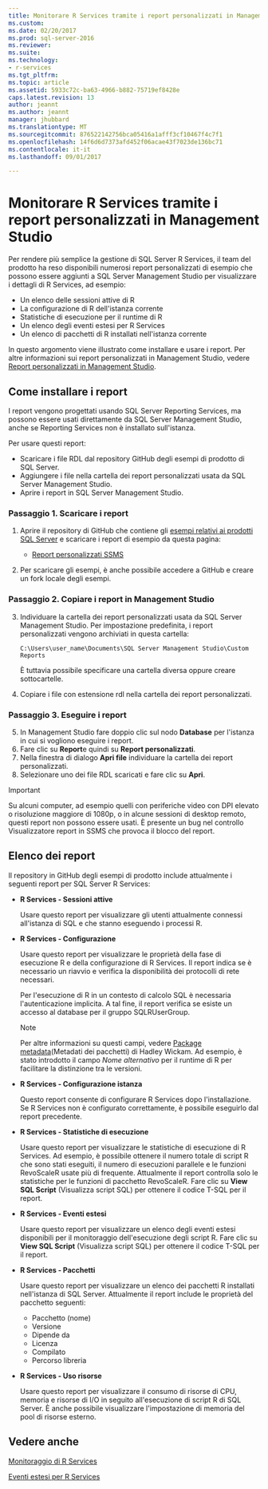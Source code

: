 ```yaml
---
title: Monitorare R Services tramite i report personalizzati in Management Studio | Microsoft Docs
ms.custom: 
ms.date: 02/20/2017
ms.prod: sql-server-2016
ms.reviewer: 
ms.suite: 
ms.technology:
- r-services
ms.tgt_pltfrm: 
ms.topic: article
ms.assetid: 5933c72c-ba63-4966-b882-75719ef8428e
caps.latest.revision: 13
author: jeannt
ms.author: jeannt
manager: jhubbard
ms.translationtype: MT
ms.sourcegitcommit: 876522142756bca05416a1afff3cf10467f4c7f1
ms.openlocfilehash: 14f6d6d7373afd452f06acae43f7023de136bc71
ms.contentlocale: it-it
ms.lasthandoff: 09/01/2017

---
```

# <a name="monitor-r-services-using-custom-reports-in-management-studio"></a>Monitorare R Services tramite i report personalizzati in Management Studio
Per rendere più semplice la gestione di SQL Server R Services, il team del prodotto ha reso disponibili numerosi report personalizzati di esempio che possono essere aggiunti a SQL Server Management Studio per visualizzare i dettagli di R Services, ad esempio:

- Un elenco delle sessioni attive di R
- La configurazione di R dell'istanza corrente
- Statistiche di esecuzione per il runtime di R
- Un elenco degli eventi estesi per R Services
- Un elenco di pacchetti di R installati nell'istanza corrente

In questo argomento viene illustrato come installare e usare i report. Per altre informazioni sui report personalizzati in Management Studio, vedere [Report personalizzati in Management Studio](~/ssms/object/custom-reports-in-management-studio.md).

## <a name="how-to-install-the-reports"></a>Come installare i report

I report vengono progettati usando SQL Server Reporting Services, ma possono essere usati direttamente da SQL Server Management Studio, anche se Reporting Services non è installato sull'istanza. 

Per usare questi report:

* Scaricare i file RDL dal repository GitHub degli esempi di prodotto di SQL Server.
* Aggiungere i file nella cartella dei report personalizzati usata da SQL Server Management Studio.
* Aprire i report in SQL Server Management Studio.


### <a name="step-1-download-the-reports"></a>Passaggio 1. Scaricare i report

1. Aprire il repository di GitHub che contiene gli [esempi relativi ai prodotti SQL Server](https://github.com/Microsoft/sql-server-samples) e scaricare i report di esempio da questa pagina: 

   + [Report personalizzati SSMS](https://github.com/Microsoft/sql-server-samples/tree/master/samples/features/r-services/ssms-custom-reports)
      
2. Per scaricare gli esempi, è anche possibile accedere a GitHub e creare un fork locale degli esempi. 

### <a name="step-2-copy-the-reports-to-management-studio"></a>Passaggio 2. Copiare i report in Management Studio

3. Individuare la cartella dei report personalizzati usata da SQL Server Management Studio. Per impostazione predefinita, i report personalizzati vengono archiviati in questa cartella:
    
   `C:\Users\user_name\Documents\SQL Server Management Studio\Custom Reports`

   È tuttavia possibile specificare una cartella diversa oppure creare sottocartelle.

4. Copiare i file con estensione rdl nella cartella dei report personalizzati.


### <a name="step-3-run-the-reports"></a>Passaggio 3. Eseguire i report

5. In Management Studio fare doppio clic sul nodo **Database** per l'istanza in cui si vogliono eseguire i report.
6. Fare clic su **Report**e quindi su **Report personalizzati**. 
7. Nella finestra di dialogo **Apri file** individuare la cartella dei report personalizzati.
8. Selezionare uno dei file RDL scaricati e fare clic su **Apri**.

> [!IMPORTANT]
> Su alcuni computer, ad esempio quelli con periferiche video con DPI elevato o risoluzione maggiore di 1080p, o in alcune sessioni di desktop remoto, questi report non possono essere usati. È presente un bug nel controllo Visualizzatore report in SSMS che provoca il blocco del report.  


## <a name="report-list"></a>Elenco dei report

Il repository in GitHub degli esempi di prodotto include attualmente i seguenti report per SQL Server R Services:

+ **R Services - Sessioni attive**

  Usare questo report per visualizzare gli utenti attualmente connessi all'istanza di SQL e che stanno eseguendo i processi R. 
  
+ **R Services - Configurazione**

  Usare questo report per visualizzare le proprietà della fase di esecuzione R e della configurazione di R Services. Il report indica se è necessario un riavvio e verifica la disponibilità dei protocolli di rete necessari. 
  
  Per l'esecuzione di R in un contesto di calcolo SQL è necessaria l'autenticazione implicita. A tal fine, il report verifica se esiste un accesso al database per il gruppo SQLRUserGroup.

  > [!NOTE]
  > Per altre informazioni su questi campi, vedere [Package metadata](http://r-pkgs.had.co.nz/description.html)(Metadati dei pacchetti) di Hadley Wickam. Ad esempio, è stato introdotto il campo *Nome alternativo* per il runtime di R per facilitare la distinzione tra le versioni. 

 + **R Services - Configurazione istanza** 

   Questo report consente di configurare R Services dopo l'installazione. Se R Services non è configurato correttamente, è possibile eseguirlo dal report precedente.
 
+ **R Services - Statistiche di esecuzione**

  Usare questo report per visualizzare le statistiche di esecuzione di R Services. Ad esempio, è possibile ottenere il numero totale di script R che sono stati eseguiti, il numero di esecuzioni parallele e le funzioni RevoScaleR usate più di frequente.
  Attualmente il report controlla solo le statistiche per le funzioni di pacchetto RevoScaleR.
  Fare clic su **View SQL Script** (Visualizza script SQL) per ottenere il codice T-SQL per il report. 

+ **R Services - Eventi estesi**

  Usare questo report per visualizzare un elenco degli eventi estesi disponibili per il monitoraggio dell'esecuzione degli script R. 
  Fare clic su **View SQL Script** (Visualizza script SQL) per ottenere il codice T-SQL per il report.

+ **R Services - Pacchetti**

  Usare questo report per visualizzare un elenco dei pacchetti R installati nell'istanza di SQL Server. Attualmente il report include le proprietà del pacchetto seguenti: 
  + Pacchetto (nome)
  + Versione 
  + Dipende da
  + Licenza
  + Compilato
  + Percorso libreria

+ **R Services - Uso risorse**

  Usare questo report per visualizzare il consumo di risorse di CPU, memoria e risorse di I/O in seguito all'esecuzione di script R di SQL Server. È anche possibile visualizzare l'impostazione di memoria del pool di risorse esterno. 


## <a name="see-also"></a>Vedere anche

[Monitoraggio di R Services](../../advanced-analytics/r-services/monitoring-r-services.md)

[Eventi estesi per R Services](../../advanced-analytics/r-services/extended-events-for-sql-server-r-services.md)


